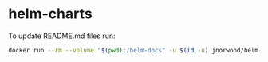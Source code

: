 # helm-charts

To update README.md files run:
```bash
docker run --rm --volume "$(pwd):/helm-docs" -u $(id -u) jnorwood/helm-docs:latest
```